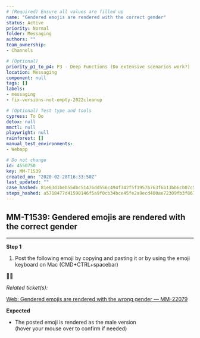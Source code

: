 ```yaml
---
# (Required) Ensure all values are filled up
name: "Gendered emojis are rendered with the correct gender"
status: Active
priority: Normal
folder: Messaging
authors: ""
team_ownership: 
- Channels

# (Optional)
priority_p1_to_p4: P3 - Deep Functions (Do extensive scenarios work?)
location: Messaging
component: null
tags: []
labels: 
- messaging
- fix-versions-not-empty-2022cleanup

# (Optional) Test type and tools
cypress: To Do
detox: null
mmctl: null
playwright: null
rainforest: []
manual_test_environments: 
- Webapp

# Do not change
id: 4550750
key: MM-T1539
created_on: "2020-02-28T16:33:50Z"
last_updated: ""
case_hashed: 81e03d1beb55dbc51476dd556c494f342f5f1957b763f6b13bb6cb07c59632e5d946b875a6a68acf50bba4e443ddb271
steps_hashed: a5718477d41590146f5a9f0cb34bce45fe2a9ecd400ae72309fb3f8675fac3e01d101f42cc7fd683f9ee3d2fb32cfb93
---
```


<!-- (Auto-generated) Based on frontmatter's "key" and "name" -->

## MM-T1539: Gendered emojis are rendered with the correct gender

---

**Step 1**

1. Post the following emoji by copying and pasting it or by using the emoji keyboard on Mac (CMD+CTRL+spacebar)

🙆‍♂️

_Related ticket(s):_

[Web: Gendered emojis are rendered with the wrong gender — MM-22079](https://mattermost.atlassian.net/browse/MM-22079)

**Expected**

- The posted emoji is rendered as the male version\
  (hover your mouse over to confirm if needed)
